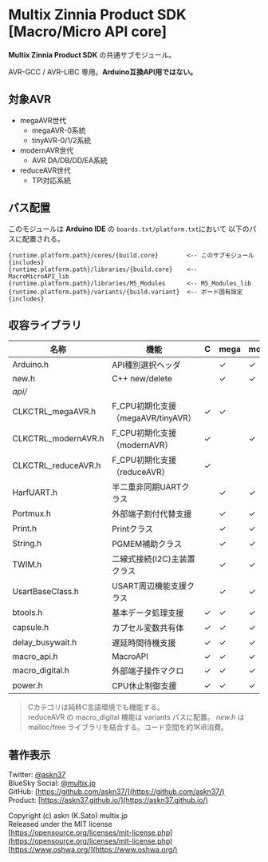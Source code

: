 # Multix Zinnia Product SDK [Macro/Micro API core]

__Multix Zinnia Product SDK__
の共通サブモジュール。

AVR-GCC / AVR-LIBC 専用。__Arduino互換API用ではない。__

## 対象AVR

- megaAVR世代
  - megaAVR-0系統
  - tinyAVR-0/1/2系統
- modernAVR世代
  - AVR DA/DB/DD/EA系統
- reduceAVR世代
  - TPI対応系統

## パス配置

このモジュールは __Arduino IDE__ の
`boards.txt/platform.txt`において
以下のパスに配置される。

```plain
{runtime.platform.path}/cores/{build.core}        <-- このサブモジュール {includes}
{runtime.platform.path}/libraries/{build.core}    <-- MacroMicroAPI_lib
{runtime.platform.path}/libraries/M5_Modules      <-- M5_Modules_lib
{runtime.platform.path}/variants/{build.variant}  <-- ボード固有設定 {includes}
```

## 収容ライブラリ

|名称|機能|C|mega|modern|reduce|
|-|-|-|-|-|-|
|Arduino.h|API種別選択ヘッダ||✓|✓|✓
|new.h|C++ new/delete||✓|✓|
|_api/_|
|CLKCTRL_megaAVR.h|F_CPU初期化支援（megaAVR/tinyAVR）|✓|✓
|CLKCTRL_modernAVR.h|F_CPU初期化支援（modernAVR）|✓||✓
|CLKCTRL_reduceAVR.h|F_CPU初期化支援（reduceAVR）|✓|||✓
|HarfUART.h|半二重非同期UARTクラス||✓|✓
|Portmux.h|外部端子割付代替支援||✓|✓
|Print.h|Printクラス||✓|✓
|String.h|PGMEM補助クラス||✓|✓
|TWIM.h|二線式接続(I2C)主装置クラス||✓|✓
|UsartBaseClass.h|USART周辺機能支援クラス||✓|✓
|btools.h|基本データ処理支援|✓|✓|✓|✓
|capsule.h|カプセル変数共有体|✓|✓|✓|✓
|delay_busywait.h|遅延時間待機支援|✓|✓|✓|✓
|macro_api.h|MacroAPI|✓|✓|✓|✓
|macro_digital.h|外部端子操作マクロ|✓|✓|✓|\*
|power.h|CPU休止制御支援|✓|✓|✓|✓

> Cカテゴリは純粋C言語環境でも機能する。\
> reduceAVR の macro_digital 機能は variants パスに配置。
> *new.h* は malloc/free ライブラリを結合する。コード空間を約1KiB消費。

## 著作表示

Twitter: [@askn37](https://twitter.com/askn37) \
BlueSky Social: [@multix.jp](https://bsky.app/profile/multix.jp) \
GitHub: [https://github.com/askn37/](https://github.com/askn37/) \
Product: [https://askn37.github.io/](https://askn37.github.io/)

Copyright (c) askn (K.Sato) multix.jp \
Released under the MIT license \
[https://opensource.org/licenses/mit-license.php](https://opensource.org/licenses/mit-license.php) \
[https://www.oshwa.org/](https://www.oshwa.org/)
